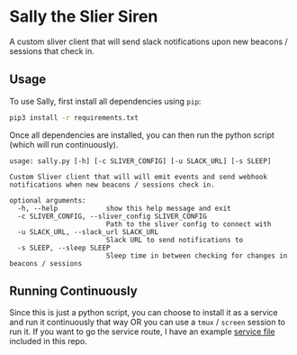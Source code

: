 # Sally the Slier Siren

A custom sliver client that will send slack notifications upon new beacons / sessions that check in.

## Usage

To use Sally, first install all dependencies using `pip`:

```bash
pip3 install -r requirements.txt
```

Once all dependencies are installed, you can then run the python script (which will run continuously).

```
usage: sally.py [-h] [-c SLIVER_CONFIG] [-u SLACK_URL] [-s SLEEP]

Custom Sliver client that will will emit events and send webhook notifications when new beacons / sessions check in.

optional arguments:
  -h, --help            show this help message and exit
  -c SLIVER_CONFIG, --sliver_config SLIVER_CONFIG
                        Path to the sliver config to connect with
  -u SLACK_URL, --slack_url SLACK_URL
                        Slack URL to send notifications to
  -s SLEEP, --sleep SLEEP
                        Sleep time in between checking for changes in beacons / sessions
```

## Running Continuously

Since this is just a python script, you can choose to install it as a service and run it continuously that way OR you can use a `tmux` / `screen` session to run it. If you want to go the service route, I have an example [service file](./service/sally.service) included in this repo.

